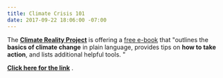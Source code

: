 ```yaml
---
title: Climate Crisis 101
date: 2017-09-22 18:06:00 -07:00
---
```


The [**Climate Reality Project**](https://www.climaterealityproject.org/) is offering a [free e-book](https://www.climaterealityproject.org/sites/climaterealityproject.org/files/Climate%20101_FINAL.pdf?utm_source=advocacy&utm_medium=email&utm_campaign=AIS&utm_content=AIS_book_follow_up) that "outlines the **basics of climate change** in plain language, provides tips on **how to take action**, and lists additional helpful tools. "

[**Click here for the link**](https://www.climaterealityproject.org/sites/climaterealityproject.org/files/Climate%20101_FINAL.pdf?utm_source=advocacy&utm_medium=email&utm_campaign=AIS&utm_content=AIS_book_follow_up) .